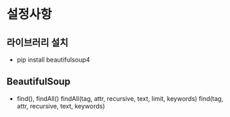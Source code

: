 # 설정사항

## 라이브러리 설치

- pip install beautifulsoup4

## BeautifulSoup

- find(), findAll()
findAll(tag, attr, recursive, text, limit, keywords)
find(tag, attr, recursive, text, keywords)

